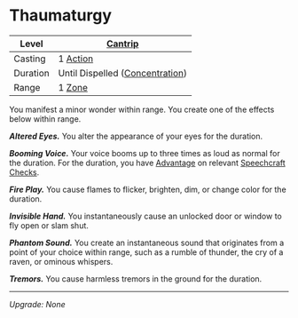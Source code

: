 # Thaumaturgy

| Level    | [Cantrip]({Cantrips}.md)                                              |
| -------- | --------------------------------------------------------------------- |
| Casting  | 1 [Action](../../../../Game%20Procedures/Core%20Procedures/Action.md) |
| Duration | Until Dispelled ([Concentration](../../Concentration.md))             |
| Range    | 1 [Zone](../../../../Game%20Procedures/Core%20Procedures/Zone.md)     |

You manifest a minor wonder within range. You create one of the effects below within range.

**_Altered Eyes._** You alter the appearance of your eyes for the duration.

**_Booming Voice._** Your voice booms up to three times as loud as normal for the duration. For the duration, you have [Advantage](../../../../Game%20Procedures/Die%20Rolling%20Mechanics/Advantage.md) on relevant [Speechcraft](../../../../Player%20Characters/Skills/Secondary%20Skills/Speechcraft.md) [Checks](../../../../Game%20Procedures/Core%20Procedures/Check.md).

**_Fire Play._** You cause flames to flicker, brighten, dim, or change color for the duration.

**_Invisible Hand._** You instantaneously cause an unlocked door or window to fly open or slam shut.

**_Phantom Sound._** You create an instantaneous sound that originates from a point of your choice within range, such as a rumble of thunder, the cry of a raven, or ominous whispers.

**_Tremors._** You cause harmless tremors in the ground for the duration.

---
_Upgrade: None_
